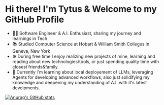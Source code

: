 # Hi there! I'm Tytus & Welcome to my GitHub Profile

* 👨‍💻 Software Engineer & A.I. Enthusiast, sharing my journey and learnings in Tech
* 📚 Studied Computer Science at Hobart & William Smith Colleges in Geneva, New York
* ⚙️ During free time I enjoy realizing new projects of mine, learning and reading about new technologies/tools, or just spending quality time with closest friends&family.
* 🫴 Currently I'm learning about local deployement of LLMs, leveraging Agents for developing advanced workflows, also just solidifying my knowledge and deepening my understanding of A.I. with it's latest develpments.

[![Anurag's GitHub stats](https://github-readme-stats.vercel.app/api?username=TFelbor)](https://github.com/TFelbor/github-readme-stats)

